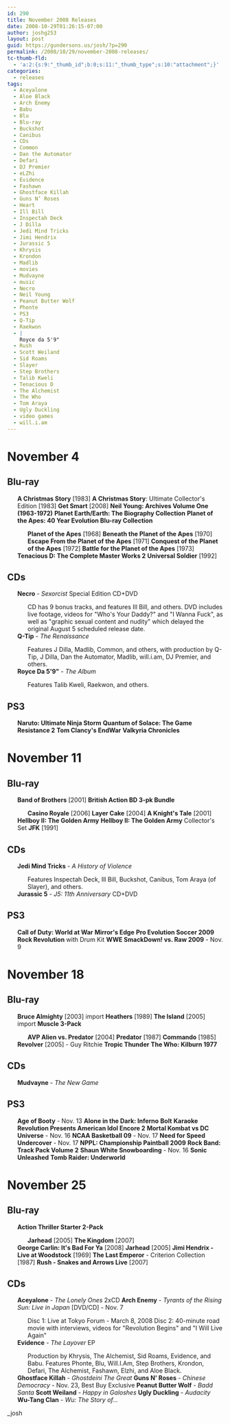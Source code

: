 ```yaml
---
id: 290
title: November 2008 Releases
date: 2008-10-29T01:26:15-07:00
author: joshg253
layout: post
guid: https://gundersons.us/josh/?p=290
permalink: /2008/10/29/november-2008-releases/
tc-thumb-fld:
  - 'a:2:{s:9:"_thumb_id";b:0;s:11:"_thumb_type";s:10:"attachment";}'
categories:
  - releases
tags:
  - Aceyalone
  - Aloe Black
  - Arch Enemy
  - Babu
  - Blu
  - Blu-ray
  - Buckshot
  - Canibus
  - CDs
  - Common
  - Dan the Automator
  - Defari
  - DJ Premier
  - eLZhi
  - Evidence
  - Fashawn
  - Ghostface Killah
  - Guns N’ Roses
  - Heart
  - Ill Bill
  - Inspectah Deck
  - J Dilla
  - Jedi Mind Tricks
  - Jimi Hendrix
  - Jurassic 5
  - Khrysis
  - Krondon
  - Madlib
  - movies
  - Mudvayne
  - music
  - Necro
  - Neil Young
  - Peanut Butter Wolf
  - Phonte
  - PS3
  - Q-Tip
  - Raekwon
  - |
    Royce da 5'9"
  - Rush
  - Scott Weiland
  - Sid Roams
  - Slayer
  - Step Brothers
  - Talib Kweli
  - Tenacious D
  - The Alchemist
  - The Who
  - Tom Araya
  - Ugly Duckling
  - video games
  - will.i.am
---
```

<h1>November 4</h1>

<h2>Blu-ray</h2>

<ul>
<strong>A Christmas Story</strong> [1983]
<strong>A Christmas Story</strong>: Ultimate Collector's Edition [1983]
<strong>Get Smart</strong> [2008]
<strong>Neil Young: Archives Volume One (1963-1972)</strong>
<strong>Planet Earth/Earth: The Biography Collection</strong>
<strong>Planet of the Apes: 40 Year Evolution Blu-ray Collection</strong>
<ul>
    <strong>Planet of the Apes</strong> [1968]
    <strong>Beneath the Planet of the Apes</strong> [1970]
    <strong>Escape From the Planet of the Apes</strong> [1971]
    <strong>Conquest of the Planet of the Apes</strong> [1972]
    <strong>Battle for the Planet of the Apes</strong> [1973]
</ul>
<strong>Tenacious D: The Complete Master Works 2</strong>
<strong>Universal Soldier</strong> [1992]
</ul>

<h2>CDs</h2>

<ul>
<strong>Necro</strong> - <em>Sexorcist</em> Special Edition CD+DVD
    <ul>CD has 9 bonus tracks, and features Ill Bill, and others. DVD includes live footage, videos for "Who's Your Daddy?" and "I Wanna Fuck", as well as "graphic sexual content and nudity" which delayed the original August 5 scheduled release date.</ul>
<strong>Q-Tip</strong> - <em>The Renaissance</em>
    <ul>Features J Dilla, Madlib, Common, and others, with production by Q-Tip, J Dilla, Dan the Automator, Madlib, will.i.am, DJ Premier, and others.</ul>
<strong>Royce Da 5'9"</strong> - <em>The Album</em>
    <ul>Features Talib Kweli, Raekwon, and others.</ul>
</ul>

<h2>PS3</h2>

<ul>
<strong>Naruto: Ultimate Ninja Storm</strong>
<strong>Quantum of Solace: The Game</strong>
<strong>Resistance 2</strong>
<strong>Tom Clancy's EndWar</strong>
<strong>Valkyria Chronicles</strong>
</ul>

<h1>November 11</h1>

<h2>Blu-ray</h2>

<ul>
<strong>Band of Brothers</strong> [2001]
<strong>British Action BD 3-pk Bundle</strong>
<ul>
    <strong>Casino Royale</strong> [2006]
    <strong>Layer Cake</strong> [2004]
    <strong>A Knight's Tale</strong> [2001]
</ul>
<strong>Hellboy II: The Golden Army</strong>
<strong>Hellboy II: The Golden Army</strong> Collector's Set
<strong>JFK</strong> [1991]
</ul>

<h2>CDs</h2>

<ul>
<strong>Jedi Mind Tricks</strong> - <em>A History of Violence</em>
    <ul>Features Inspectah Deck, Ill Bill, Buckshot, Canibus, Tom Araya (of Slayer), and others.</ul>
<strong>Jurassic 5</strong> - <em>J5: 11th Anniversary</em> CD+DVD
</ul>

<h2>PS3</h2>

<ul>
<strong>Call of Duty: World at War</strong>
<strong>Mirror's Edge</strong>
<strong>Pro Evolution Soccer 2009</strong>
<strong>Rock Revolution</strong> with Drum Kit
<strong>WWE SmackDown! vs. Raw 2009</strong> - Nov. 9
</ul>

<h1>November 18</h1>

<h2>Blu-ray</h2>

<ul>
<strong>Bruce Almighty</strong> [2003] import
<strong>Heathers</strong> [1989]
<strong>The Island</strong> [2005] import
<strong>Muscle 3-Pack</strong>
<ul>
    <strong>AVP Alien vs. Predator</strong> [2004]
    <strong>Predator</strong> [1987]
    <strong>Commando</strong> [1985]
</ul>
<strong>Revolver</strong> [2005] - Guy Ritchie
<strong>Tropic Thunder</strong>
<strong>The Who: Kilburn 1977</strong>
</ul>

<h2>CDs</h2>

<ul>
<strong>Mudvayne</strong> - <em>The New Game</em>
</ul>

<h2>PS3</h2>

<ul>
<strong>Age of Booty</strong> - Nov. 13
<strong>Alone in the Dark: Inferno</strong>
<strong>Bolt</strong>
<strong>Karaoke Revolution Presents American Idol Encore 2</strong>
<strong>Mortal Kombat vs DC Universe</strong> - Nov. 16
<strong>NCAA Basketball 09</strong> - Nov. 17
<strong>Need for Speed Undercover</strong> - Nov. 17
<strong>NPPL: Championship Paintball 2009</strong>
<strong>Rock Band: Track Pack Volume 2</strong>
<strong>Shaun White Snowboarding</strong> - Nov. 16
<strong>Sonic Unleashed</strong>
<strong>Tomb Raider: Underworld</strong>
</ul>

<h1>November 25</h1>

<h2>Blu-ray</h2>

<ul>
<strong>Action Thriller Starter 2-Pack</strong>
<ul>
    <strong>Jarhead</strong> [2005]
    <strong>The Kingdom</strong> [2007]
</ul>
<strong>George Carlin: It's Bad For Ya</strong> [2008]
<strong>Jarhead</strong> [2005]
<strong>Jimi Hendrix - Live at Woodstock</strong> [1969]
<strong>The Last Emperor</strong> - Criterion Collection [1987]
<strong>Rush - Snakes and Arrows Live</strong> [2007]
</ul>

<h2>CDs</h2>

<ul>
<strong>Aceyalone</strong> - <em>The Lonely Ones</em> 2xCD
<strong>Arch Enemy</strong> - <em>Tyrants of the Rising Sun: Live in Japan</em> [DVD/CD] - Nov. 7
<ul>
    Disc 1: Live at Tokyo Forum - March 8, 2008
    Disc 2: 40-minute road movie with interviews, videos for "Revolution Begins" and "I Will Live Again"
</ul>
<strong>Evidence</strong> - <em>The Layover</em> EP
<ul>Production by Khrysis, The Alchemist, Sid Roams, Evidence, and Babu.
Features Phonte, Blu, Will.I.Am, Step Brothers, Krondon, Defari, The Alchemist,  Fashawn, Elzhi, and Aloe Black.</ul>
<strong>Ghostface Killah</strong> - <em>Ghostdeini The Great</em>
<strong>Guns N' Roses</strong> - <em>Chinese Democracy</em> - Nov. 23, Best Buy Exclusive 
<strong>Peanut Butter Wolf</strong> - <em>Badd Santa</em>
<strong>Scott Weiland</strong> - <em>Happy in Galoshes</em>
<strong>Ugly Duckling</strong> - <em>Audacity</em>
<strong>Wu-Tang Clan</strong> - <em>Wu: The Story of...</em>
</ul>

_josh
